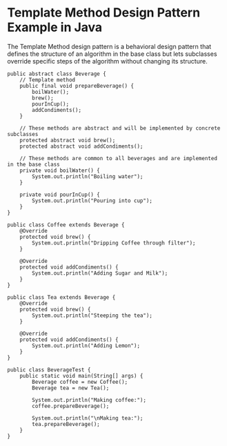 # Template Method Design Pattern Example in Java

The Template Method design pattern is a behavioral design pattern that defines the structure of an algorithm in the base class but lets subclasses override specific steps of the algorithm without changing its structure.

```
public abstract class Beverage {
    // Template method
    public final void prepareBeverage() {
        boilWater();
        brew();
        pourInCup();
        addCondiments();
    }

    // These methods are abstract and will be implemented by concrete subclasses
    protected abstract void brew();
    protected abstract void addCondiments();

    // These methods are common to all beverages and are implemented in the base class
    private void boilWater() {
        System.out.println("Boiling water");
    }

    private void pourInCup() {
        System.out.println("Pouring into cup");
    }
}
```

```
public class Coffee extends Beverage {
    @Override
    protected void brew() {
        System.out.println("Dripping Coffee through filter");
    }

    @Override
    protected void addCondiments() {
        System.out.println("Adding Sugar and Milk");
    }
}

public class Tea extends Beverage {
    @Override
    protected void brew() {
        System.out.println("Steeping the tea");
    }

    @Override
    protected void addCondiments() {
        System.out.println("Adding Lemon");
    }
}
```


```
public class BeverageTest {
    public static void main(String[] args) {
        Beverage coffee = new Coffee();
        Beverage tea = new Tea();

        System.out.println("Making coffee:");
        coffee.prepareBeverage();

        System.out.println("\nMaking tea:");
        tea.prepareBeverage();
    }
}
```